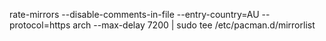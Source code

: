 rate-mirrors --disable-comments-in-file --entry-country=AU --protocol=https arch --max-delay 7200 | sudo tee /etc/pacman.d/mirrorlist
